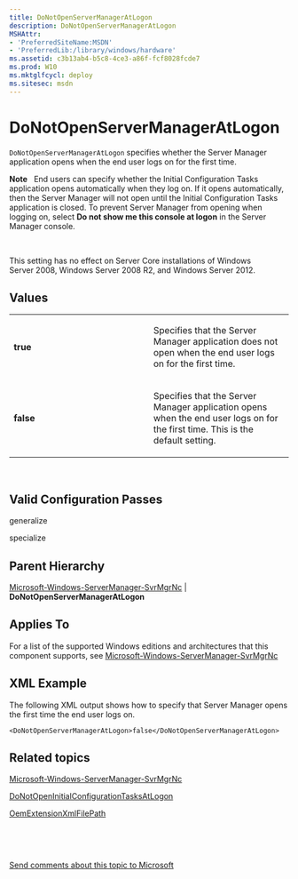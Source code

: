 ```yaml
---
title: DoNotOpenServerManagerAtLogon
description: DoNotOpenServerManagerAtLogon
MSHAttr:
- 'PreferredSiteName:MSDN'
- 'PreferredLib:/library/windows/hardware'
ms.assetid: c3b13ab4-b5c8-4ce3-a86f-fcf8028fcde7
ms.prod: W10
ms.mktglfcycl: deploy
ms.sitesec: msdn
---
```


# DoNotOpenServerManagerAtLogon


`DoNotOpenServerManagerAtLogon` specifies whether the Server Manager application opens when the end user logs on for the first time.

**Note**  
End users can specify whether the Initial Configuration Tasks application opens automatically when they log on. If it opens automatically, then the Server Manager will not open until the Initial Configuration Tasks application is closed. To prevent Server Manager from opening when logging on, select **Do not show me this console at logon** in the Server Manager console.

 

This setting has no effect on Server Core installations of Windows Server 2008, Windows Server 2008 R2, and Windows Server 2012.

## Values


<table>
<colgroup>
<col width="50%" />
<col width="50%" />
</colgroup>
<tbody>
<tr class="odd">
<td><p><strong>true</strong></p></td>
<td><p>Specifies that the Server Manager application does not open when the end user logs on for the first time.</p></td>
</tr>
<tr class="even">
<td><p><strong>false</strong></p></td>
<td><p>Specifies that the Server Manager application opens when the end user logs on for the first time. This is the default setting.</p></td>
</tr>
</tbody>
</table>

 

## Valid Configuration Passes


generalize

specialize

## Parent Hierarchy


[Microsoft-Windows-ServerManager-SvrMgrNc](microsoft-windows-servermanager-svrmgrnc.md) | **DoNotOpenServerManagerAtLogon**

## Applies To


For a list of the supported Windows editions and architectures that this component supports, see [Microsoft-Windows-ServerManager-SvrMgrNc](microsoft-windows-servermanager-svrmgrnc.md)

## XML Example


The following XML output shows how to specify that Server Manager opens the first time the end user logs on.

``` syntax
<DoNotOpenServerManagerAtLogon>false</DoNotOpenServerManagerAtLogon>
```

## Related topics


[Microsoft-Windows-ServerManager-SvrMgrNc](microsoft-windows-servermanager-svrmgrnc.md)

[DoNotOpenInitialConfigurationTasksAtLogon](microsoft-windows-outofboxexperience-donotopeninitialconfigurationtasksatlogon.md)

[OemExtensionXmlFilePath](microsoft-windows-outofboxexperience-oemextensionxmlfilepath.md)

 

 

[Send comments about this topic to Microsoft](mailto:wsddocfb@microsoft.com?subject=Documentation%20feedback%20%5Bp_unattend\p_unattend%5D:%20DoNotOpenServerManagerAtLogon%20%20RELEASE:%20%2810/3/2016%29&body=%0A%0APRIVACY%20STATEMENT%0A%0AWe%20use%20your%20feedback%20to%20improve%20the%20documentation.%20We%20don't%20use%20your%20email%20address%20for%20any%20other%20purpose,%20and%20we'll%20remove%20your%20email%20address%20from%20our%20system%20after%20the%20issue%20that%20you're%20reporting%20is%20fixed.%20While%20we're%20working%20to%20fix%20this%20issue,%20we%20might%20send%20you%20an%20email%20message%20to%20ask%20for%20more%20info.%20Later,%20we%20might%20also%20send%20you%20an%20email%20message%20to%20let%20you%20know%20that%20we've%20addressed%20your%20feedback.%0A%0AFor%20more%20info%20about%20Microsoft's%20privacy%20policy,%20see%20http://privacy.microsoft.com/default.aspx. "Send comments about this topic to Microsoft")





